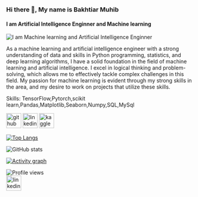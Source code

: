 ### Hi there 👋, My name is Bakhtiar Muhib
#### I am Artificial Intelligence Enginner and Machine learning
![I am Machine learning and Artificial Intelligence Enginner](https://media.licdn.com/dms/image/D5616AQHfpd4NkB_pUg/profile-displaybackgroundimage-shrink_350_1400/0/1675236601090?e=1680739200&v=beta&t=13YPAZQSvDlR-G29LeAzTM6iXJfaUy_CW61bDTzM-g8)

As a machine learning and artificial intelligence engineer with a strong understanding of data and skills in Python programming, statistics, and deep learning algorithms, I have a solid foundation in the field of machine learning and artificial intelligence. I excel in logical thinking and problem-solving, which allows me to effectively tackle complex challenges in this field. My passion for machine learning is evident through my strong skills in the area, and my desire to work on projects that utilize these skills.

Skills: TensorFlow,Pytorch,scikit learn,Pandas,Matplotlib,Seaborn,Numpy,SQL,MySql



[<img src='https://cdn.jsdelivr.net/npm/simple-icons@3.0.1/icons/github.svg' alt='github' height='40'>](https://github.com/bakhtiarmuhib)  [<img src='https://cdn.jsdelivr.net/npm/simple-icons@3.0.1/icons/linkedin.svg' alt='linkedin' height='40'>](https://www.linkedin.com/in/https://www.linkedin.com/in/bakhtiarmuhib//)  [<img src='https://cdn.jsdelivr.net/npm/simple-icons@3.0.1/icons/kaggle.svg' alt='kaggle' height='40'>](https://www.kaggle.com/bakhtiarmuhib)  

[![Top Langs](https://github-readme-stats.vercel.app/api/top-langs/?username=bakhtiarmuhib)](https://github.com/anuraghazra/github-readme-stats)

![GitHub stats](https://github-readme-stats.vercel.app/api?username=bakhtiarmuhib&show_icons=true&count_private=true)  

[![Activity graph](https://github-readme-activity-graph.cyclic.app/graph?username=bakhtiarmuhib)](https://github.com/ashutosh00710/github-readme-activity-graph)


![Profile views](https://gpvc.arturio.dev/bakhtiarmuhib)  
[<img src='https://cdn.jsdelivr.net/npm/simple-icons@3.0.1/icons/linkedin.svg' alt='linkedin' height='40'>](https://www.linkedin.com/in/https://www.linkedin.com/in/bakhtiarmuhib//)  
